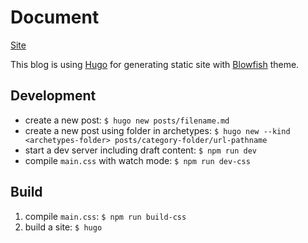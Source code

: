 # Document

[Site](https://torai55.github.io/blog/)

This blog is using [Hugo](https://gohugo.io/documentation/) for generating static site with [Blowfish](https://blowfish.page/docs/) theme.

## Development

- create a new post: `$ hugo new posts/filename.md`
- create a new post using folder in archetypes: `$ hugo new --kind <archetypes-folder> posts/category-folder/url-pathname`
- start a dev server including draft content: `$ npm run dev`
- compile `main.css` with watch mode: `$ npm run dev-css`

## Build

1. compile `main.css`: `$ npm run build-css`
2. build a site: `$ hugo`
